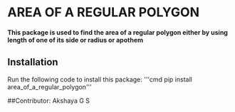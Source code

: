 # AREA OF A REGULAR POLYGON

#### This package is used to find the area of a regular polygon either by using length of one of its side or radius or apothem

## Installation
Run the following code to install this package:
    '''cmd pip install area_of_a_regular_polygon'''

##Contributor: Akshaya G S
